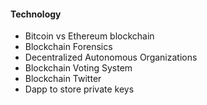 #### Technology
- Bitcoin vs Ethereum blockchain
- Blockchain Forensics
- Decentralized Autonomous Organizations
- Blockchain Voting System
- Blockchain Twitter
- Dapp to store private keys
